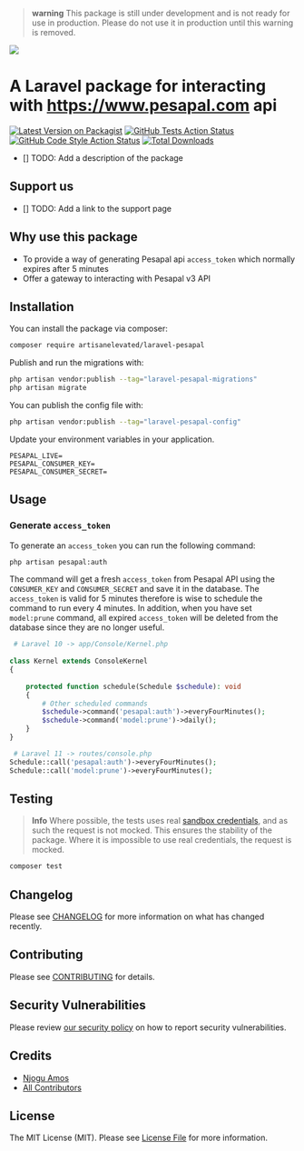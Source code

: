 > **warning** This package is still under development and is not ready for use in production. Please do not use it in production until this warning is removed.

![](https://banners.beyondco.de/Laravel%20Pesapal.png?theme=light&packageManager=composer+require&packageName=artisanelevated%2Flaravel-pesapal&pattern=rain&style=style_2&description=A+Laravel+package+for+interacting+with+https%3A%2F%2Fwww.pesapal.com+api&md=1&showWatermark=0&fontSize=100px&images=https%3A%2F%2Flaravel.com%2Fimg%2Flogomark.min.svg)

# A Laravel package for interacting with https://www.pesapal.com api

[![Latest Version on Packagist](https://img.shields.io/packagist/v/artisanelevated/laravel-pesapal.svg?style=flat-square)](https://packagist.org/packages/artisanelevated/laravel-pesapal)
[![GitHub Tests Action Status](https://img.shields.io/github/actions/workflow/status/artisanelevated/laravel-pesapal/run-tests.yml?branch=main&label=tests&style=flat-square)](https://github.com/artisanelevated/laravel-pesapal/actions?query=workflow%3Arun-tests+branch%3Amain)
[![GitHub Code Style Action Status](https://img.shields.io/github/actions/workflow/status/artisanelevated/laravel-pesapal/fix-php-code-style-issues.yml?branch=main&label=code%20style&style=flat-square)](https://github.com/artisanelevated/laravel-pesapal/actions?query=workflow%3A"Fix+PHP+code+style+issues"+branch%3Amain)
[![Total Downloads](https://img.shields.io/packagist/dt/artisanelevated/laravel-pesapal.svg?style=flat-square)](https://packagist.org/packages/artisanelevated/laravel-pesapal)

- [] TODO: Add a description of the package

## Support us

- [] TODO: Add a link to the support page

## Why use this package
- To provide a way of generating Pesapal api `access_token` which normally expires after 5 minutes
- Offer a gateway to interacting with Pesapal v3 API

## Installation

You can install the package via composer:

```bash
composer require artisanelevated/laravel-pesapal
```

Publish and run the migrations with:

```bash
php artisan vendor:publish --tag="laravel-pesapal-migrations"
php artisan migrate
```

You can publish the config file with:

```bash
php artisan vendor:publish --tag="laravel-pesapal-config"
```

Update your environment variables in your application.

```dotenv
PESAPAL_LIVE=
PESAPAL_CONSUMER_KEY=
PESAPAL_CONSUMER_SECRET=
```

## Usage

### Generate `access_token`

To generate an `access_token` you can run the following command:

```bash
php artisan pesapal:auth
```

The command will get a fresh `access_token` from Pesapal API using the `CONSUMER_KEY` and `CONSUMER_SECRET` and save it in the database. The `access_token` is valid for 5 minutes therefore is wise to schedule the command to run every 4 minutes. In addition, when you have set `model:prune` command, all expired `access_token` will be deleted from the database since they are no longer useful.

```php
 # Laravel 10 -> app/Console/Kernel.php
 
class Kernel extends ConsoleKernel
{
 
    protected function schedule(Schedule $schedule): void
    {
        # Other scheduled commands
        $schedule->command('pesapal:auth')->everyFourMinutes();
        $schedule->command('model:prune')->daily();
    }
}
```

```php
 # Laravel 11 -> routes/console.php
Schedule::call('pesapal:auth')->everyFourMinutes();
Schedule::call('model:prune')->everyFourMinutes();
```

## Testing

> **Info** Where possible, the tests uses real [sandbox credentials](https://developer.pesapal.com/api3-demo-keys.txt), and as such the request is not mocked. This ensures the stability of the package. Where it is impossible to use real credentials, the request is mocked.

```bash
composer test
```

## Changelog

Please see [CHANGELOG](CHANGELOG.md) for more information on what has changed recently.

## Contributing

Please see [CONTRIBUTING](CONTRIBUTING.md) for details.

## Security Vulnerabilities

Please review [our security policy](../../security/policy) on how to report security vulnerabilities.

## Credits

- [Njogu Amos](https://github.com/njoguamos)
- [All Contributors](../../contributors)

## License

The MIT License (MIT). Please see [License File](LICENSE.md) for more information.
